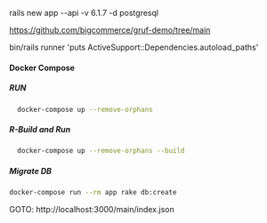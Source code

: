 rails new app --api -v 6.1.7 -d postgresql

https://github.com/bigcommerce/gruf-demo/tree/main

bin/rails runner 'puts ActiveSupport::Dependencies.autoload_paths'

#### Docker Compose
##### RUN
```bash
  docker-compose up --remove-orphans
```
#####  R-Build and Run
```bash
  docker-compose up --remove-orphans --build
```
##### Migrate DB
```bash
docker-compose run --rm app rake db:create
```

GOTO: http://localhost:3000/main/index.json
